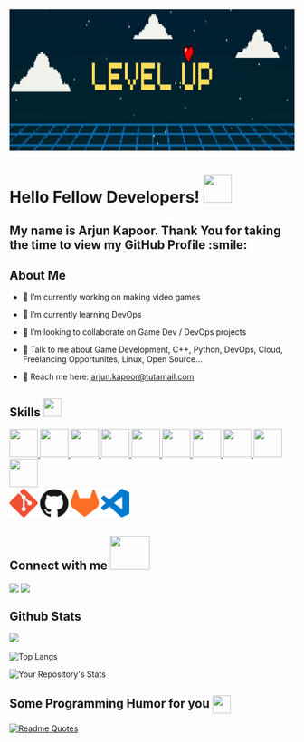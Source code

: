 <div align="center">
<img width="100%" height = "250px" src="https://github.com/kapoor-arjun/kapoor-arjun/blob/main/banner/LevelUp.jpeg" alt="cover" />
</div>

<h1> Hello Fellow Developers! <img src = "https://raw.githubusercontent.com/rahulbanerjee26/githubProfileReadmeGenerator/main/gifs/wave.gif" width = 50px height='50px'> </h1>
<p align='center'>

</p>

<h2> My name is Arjun Kapoor. Thank You for taking the time to view my GitHub Profile :smile: </h2>

<h2> About Me </h2>

- 🔭 I’m currently working on making video games

- 🌱 I’m currently learning DevOps 

- 👯 I’m looking to collaborate on Game Dev / DevOps projects

- 💬 Talk to me about Game Development, C++, Python, DevOps, Cloud, Freelancing Opportunites, Linux, Open Source...

- 💬 Reach me here: arjun.kapoor@tutamail.com

<h2> Skills <img src = "https://raw.githubusercontent.com/rahulbanerjee26/githubProfileReadmeGenerator/main/gifs/code.gif" width = 32px height=32px> </h2>
<a href= https://github.com/https://github.com/kapoor-arjun?tab=repositories&q=&type=&language=unreal&sort= > <img width ='50px' height='50px' src ='https://raw.githubusercontent.com/rahulbanerjee26/githubAboutMeGenerator/main/icons/unreal.svg'> </a>
<a href= https://github.com/https://github.com/kapoor-arjun?tab=repositories&q=&type=&language=cpp&sort= > <img width ='50px' height='50px' src ='https://raw.githubusercontent.com/rahulbanerjee26/githubAboutMeGenerator/main/icons/cpp.svg'> </a>
<a href= https://github.com/https://github.com/kapoor-arjun?tab=repositories&q=&type=&language=unity&sort= > <img width ='50px' height='50px' src ='https://raw.githubusercontent.com/rahulbanerjee26/githubAboutMeGenerator/main/icons/unity.svg'> </a>
<a href= https://github.com/https://github.com/kapoor-arjun?tab=repositories&q=&type=&language=csharp&sort= > <img width ='50px' height='50px' src ='https://raw.githubusercontent.com/rahulbanerjee26/githubAboutMeGenerator/main/icons/csharp.svg'> </a>
<a href= https://github.com/https://github.com/kapoor-arjun?tab=repositories&q=&type=&language=python&sort= > <img width ='50px' height='50px' src ='https://raw.githubusercontent.com/rahulbanerjee26/githubAboutMeGenerator/main/icons/python.svg'> </a>
<a href= https://github.com/https://github.com/kapoor-arjun?tab=repositories&q=&type=&language=bash&sort= > <img width ='50px' height='50px' src ='https://raw.githubusercontent.com/rahulbanerjee26/githubAboutMeGenerator/main/icons/bash.svg'> </a>
<a href= https://github.com/https://github.com/kapoor-arjun?tab=repositories&q=&type=&language=jenkins&sort= > <img width ='50px' height='50px' src ='https://raw.githubusercontent.com/rahulbanerjee26/githubAboutMeGenerator/main/icons/jenkins.svg'> </a>
<a href= https://github.com/https://github.com/kapoor-arjun?tab=repositories&q=&type=&language=docker&sort= > <img width ='50px' height='50px' src ='https://raw.githubusercontent.com/rahulbanerjee26/githubAboutMeGenerator/main/icons/docker.svg'> </a>
<a href= https://github.com/https://github.com/kapoor-arjun?tab=repositories&q=&type=&language=kubernetes&sort= > <img width ='50px' height='50px' src ='https://raw.githubusercontent.com/rahulbanerjee26/githubAboutMeGenerator/main/icons/kubernetes.svg'> </a>
<a href= https://github.com/https://github.com/kapoor-arjun?tab=repositories&q=&type=&language=linux&sort= > <img width ='50px' height='50px' src ='https://raw.githubusercontent.com/rahulbanerjee26/githubAboutMeGenerator/main/icons/linux.svg'> </a>

<div>
<img width ='50px' height='50px' src ='https://raw.githubusercontent.com/kapoor-arjun/kapoor-arjun/6a9479a1eecd160e4bd9234de908ba6543f233f3/icons/git.svg'>
<img width ='50px' height='50px' src ='https://raw.githubusercontent.com/kapoor-arjun/kapoor-arjun/6a9479a1eecd160e4bd9234de908ba6543f233f3/icons/github.svg'>
<img width ='50px' height='50px' src ='https://raw.githubusercontent.com/kapoor-arjun/kapoor-arjun/6a9479a1eecd160e4bd9234de908ba6543f233f3/icons/gitlab.svg'>
<img width ='50px' height='50px' src ='https://raw.githubusercontent.com/kapoor-arjun/kapoor-arjun/6a9479a1eecd160e4bd9234de908ba6543f233f3/icons/visualstudiocode.svg'>
</div>



<h2> Connect with me <img src='https://raw.githubusercontent.com/rahulbanerjee26/githubProfileReadmeGenerator/main/gifs/handShake.gif' width="70px" height=60px> </h2>
<a href = 'https://www.linkedin.com/in/kapoor-arjun/'> <img width = '40px' align= 'center' src="https://raw.githubusercontent.com/rahulbanerjee26/githubAboutMeGenerator/main/icons/linked-in-alt.svg"/></a>
<a href = 'https://github.com/kapoor-arjun'> <img width = '40px' align= 'center' src="https://raw.githubusercontent.com/rahulbanerjee26/githubAboutMeGenerator/main/icons/github.svg"/></a> 

<h2> Github Stats </h2>

![](https://komarev.com/ghpvc/?username=kapoor-arjun&style=for-the-badge&color=blueviolet)

![Top Langs](https://github-readme-stats.vercel.app/api/top-langs/?username=kapoor-arjun&layout=compact)

![Your Repository's Stats](https://github-readme-stats.vercel.app/api?username=kapoor-arjun&show_icons=true)

<h2> Some Programming Humor for you <img align ='center' src='https://raw.githubusercontent.com/rahulbanerjee26/githubProfileReadmeGenerator/main/gifs/winkFace.gif' width = '32px' height= '32px'></h2>

[![Readme Quotes](https://dev-humor.vercel.app/api?type=horizontal&theme=catppuccin_mocha)](https://github.com/piyushsuthar/github-readme-quotes)
